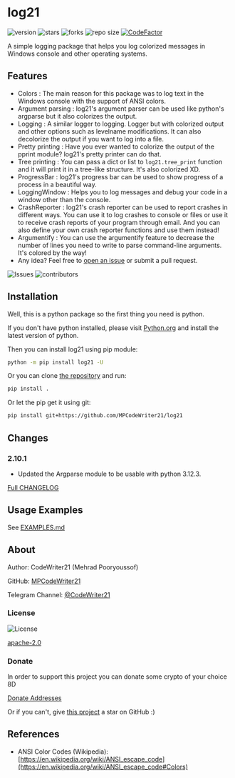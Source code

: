 log21
=====

![version](https://img.shields.io/pypi/v/log21)
![stars](https://img.shields.io/github/stars/MPCodeWriter21/log21)
![forks](https://img.shields.io/github/forks/MPCodeWriter21/log21)
![repo size](https://img.shields.io/github/repo-size/MPCodeWriter21/log21)
[![CodeFactor](https://www.codefactor.io/repository/github/mpcodewriter21/log21/badge)](https://www.codefactor.io/repository/github/mpcodewriter21/log21)

A simple logging package that helps you log colorized messages in Windows console and
other operating systems.

Features
--------

+ Colors : The main reason for this package was to log text in the Windows console with
  the support of ANSI colors.
+ Argument parsing : log21's argument parser can be used like python's argparse but it
  also colorizes the output.
+ Logging : A similar logger to logging. Logger but with colorized output and other
  options such as levelname modifications. It can also decolorize the output if you want
  to log into a file.
+ Pretty printing : Have you ever wanted to colorize the output of the pprint module?
  log21's pretty printer can do that.
+ Tree printing : You can pass a dict or list to `log21.tree_print` function and it will
  print it in a tree-like structure. It's also colorized XD.
+ ProgressBar : log21's progress bar can be used to show progress of a process in a
  beautiful way.
+ LoggingWindow : Helps you to log messages and debug your code in a window other than
  the console.
+ CrashReporter : log21's crash reporter can be used to report crashes in different
  ways. You can use it to log crashes to console or files or use it to receive crash
  reports of your program through email. And you can also define your own crash
  reporter functions and use them instead!
+ Argumentify : You can use the argumentify feature to decrease the number of lines you
  need to write to parse command-line arguments. It's colored by the way!
+ Any idea? Feel free to [open an issue](https://github.com/MPCodeWriter21/log21/issues)
  or submit a pull request.

![Issues](https://img.shields.io/github/issues/MPCodeWriter21/log21)
![contributors](https://img.shields.io/github/contributors/MPCodeWriter21/log21)

Installation
------------

Well, this is a python package so the first thing you need is python.

If you don't have python installed, please visit [Python.org](https://python.org) and
install the latest version of python.

Then you can install log21 using pip module:

```bash
python -m pip install log21 -U
```

Or you can clone [the repository](https://github.com/MPCodeWriter21/log21) and run:

```bash
pip install .
```

Or let the pip get it using git:

```bash
pip install git+https://github.com/MPCodeWriter21/log21
```

Changes
-------

### 2.10.1

+ Updated the Argparse module to be usable with python 3.12.3.

[Full CHANGELOG](https://github.com/MPCodeWriter21/log21/blob/master/CHANGELOG.md)

Usage Examples
---------------

See [EXAMPLES.md](https://github.com/MPCodeWriter21/log21/blob/master/EXAMPLES.md)

About
-----

Author: CodeWriter21 (Mehrad Pooryoussof)

GitHub: [MPCodeWriter21](https://github.com/MPCodeWriter21)

Telegram Channel: [@CodeWriter21](https://t.me/CodeWriter21)

### License

![License](https://img.shields.io/github/license/MPCodeWriter21/log21)

[apache-2.0](http://www.apache.org/licenses/LICENSE-2.0)

### Donate

In order to support this project you can donate some crypto of your choice 8D

[Donate Addresses](https://github.com/MPCodeWriter21/log21/blob/master/DONATE.md)

Or if you can't, give [this project](https://github.com/MPCodeWriter21/log21) a star on
GitHub :)

References
----------

+ ANSI Color Codes (Wikipedia):
[https://en.wikipedia.org/wiki/ANSI_escape_code](https://en.wikipedia.org/wiki/ANSI_escape_code#Colors)
